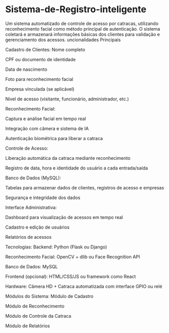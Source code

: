 # Sistema-de-Registro-inteligente
Um sistema automatizado de controle de acesso por catracas, utilizando reconhecimento facial como método principal de autenticação. O sistema coletará e armazenará informações básicas dos clientes para validação e gerenciamento dos acessos.
uncionalidades Principais

 
Cadastro de Clientes:
Nome completo

CPF ou documento de identidade

Data de nascimento

Foto para reconhecimento facial

Empresa vinculada (se aplicável)

Nível de acesso (visitante, funcionário, administrador, etc.)

Reconhecimento Facial:

Captura e análise facial em tempo real

Integração com câmera e sistema de IA

Autenticação biométrica para liberar a catraca

Controle de Acesso:

Liberação automática da catraca mediante reconhecimento

Registro de data, hora e identidade do usuário a cada entrada/saída

Banco de Dados (MySQL):

Tabelas para armazenar dados de clientes, registros de acesso e empresas

Segurança e integridade dos dados

Interface Administrativa:

Dashboard para visualização de acessos em tempo real

Cadastro e edição de usuários

Relatórios de acessos

Tecnologias: 
Backend: Python (Flask ou Django)

Reconhecimento Facial: OpenCV + dlib ou Face Recognition API

Banco de Dados: MySQL

Frontend (opcional): HTML/CSS/JS ou framework como React

Hardware: Câmera HD + Catraca automatizada com interface GPIO ou relé

 Módulos do Sistema: 
Módulo de Cadastro

Módulo de Reconhecimento

Módulo de Controle da Catraca

Módulo de Relatórios
